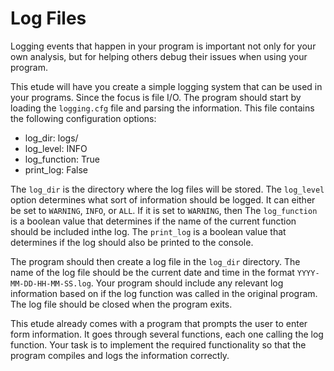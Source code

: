 # Log Files

Logging events that happen in your program is important not only for your own analysis, but for helping others debug their issues when using your program.

This etude will have you create a simple logging system that can be used in your programs. Since the focus is file I/O. The program should start by loading the `logging.cfg` file and parsing the information. This file contains the following configuration options:
- log_dir: logs/
- log_level: INFO
- log_function: True
- print_log: False

The `log_dir` is the directory where the log files will be stored. The `log_level` option determines what sort of information should be logged. It can either be set to `WARNING`, `INFO`, or `ALL`. If it is set to `WARNING`, then The `log_function` is a boolean value that determines if the name of the current function should be included inthe log. The `print_log` is a boolean value that determines if the log should also be printed to the console.

The program should then create a log file in the `log_dir` directory. The name of the log file should be the current date and time in the format `YYYY-MM-DD-HH-MM-SS.log`. Your program should include any relevant log information based on if the log function was called in the original program. The log file should be closed when the program exits.

This etude already comes with a program that prompts the user to enter form information. It goes through several functions, each one calling the log function. Your task is to implement the required functionality so that the program compiles and logs the information correctly.